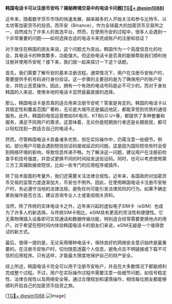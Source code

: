 **韩国电话卡可以注册币安吗？揭秘跨境交易中的电话卡问题[[TG💪+ @esim1088](https://t.me/s/esim1088)]**

近年来，随着数字货币市场的快速发展，越来越多的人开始关注和参与比特币、以太坊等加密货币的投资。而币安（Binance），作为全球最大的加密货币交易所之一，自然成为了许多人的首选平台。然而，在使用币安的过程中，很多人会遇到一个非常重要的问题——如何选择合适的电话卡来完成账户的注册和验证？

对于居住在韩国的朋友来说，这个问题尤为突出。韩国作为一个高度信息化的社会，其电话卡的种类繁多，功能强大。但这些电话卡是否真的能够帮助我们顺利地注册并使用币安呢？接下来，我们就一起来探讨一下这个话题。

首先，我们需要了解币安的基本注册流程。通常情况下，用户在注册币安账户时，需要提供手机号码进行身份验证。这一步骤的主要目的是为了确保用户的账户安全，并防止恶意操作。因此，拥有一个有效的电话号码是必不可少的。而对于身处韩国的人来说，使用本地的电话卡显然是最直接的选择。

那么，韩国电话卡是否真的适合用来注册币安呢？答案是肯定的。韩国的电话卡以其稳定性和覆盖范围广著称，无论是大城市还是偏远地区，都能享受到优质的通信服务。此外，韩国的电信运营商如SK电讯、KT和LG U+等，都提供了多种套餐和服务，满足不同用户的需求。这意味着，无论你是短期旅行者还是长期居民，都可以轻松找到一款适合自己的电话卡。

然而，尽管韩国电话卡具备诸多优势，但在实际操作中，仍需注意一些细节。例如，部分用户可能会遇到短信验证码接收延迟的问题。这是因为国际短信有时会受到网络环境的影响，导致信息传递不畅。为了解决这一问题，建议用户在注册前检查手机信号强度，并尝试更换不同的时间段发送验证码。同时，也可以考虑使用第三方工具辅助接收短信，比如一些专门的应用程序或插件。

除了技术层面的考量外，我们还需要关注法律合规性。近年来，各国政府对加密货币交易的监管力度逐渐加大，币安也不例外。因此，在使用韩国电话卡注册币安账户时，务必遵守当地的法律法规，避免任何可能引发法律风险的行为。如果不确定某些操作是否合法，建议咨询专业人士或查阅相关资料。

当然，除了传统的实体电话卡之外，近年来兴起的虚拟电子SIM卡（eSIM）也成为了许多人的新选择。与传统SIM卡相比，eSIM具有更高的灵活性和便捷性。它无需物理插入设备即可实现通话和数据传输功能，特别适合经常需要更换地点的用户。对于希望在短时间内体验韩国电话卡的朋友们来说，eSIM无疑是一个值得尝试的新方式。

最后，值得一提的是，无论采用哪种电话卡，保持良好的网络安全意识始终是最重要的。在注册币安账户时，切勿随意透露个人信息，避免点击不明链接或下载不可信的应用程序。只有这样，才能最大限度地保护自己的财产安全。

综上所述，韩国电话卡完全可以用于注册币安账户，并且在大多数情况下都能顺利完成整个过程。不过，用户在实际操作过程中需要注意一些细节问题，如信号稳定性、法律合规性以及网络安全等。通过合理规划和谨慎操作，相信每位朋友都能够顺利开启自己的加密货币投资之旅。

[[TG💪+ @esim1088](https://t.me/s/esim1088) ![Image](https://i.postimg.cc/4NQfJmqS/Snipaste-2025-05-13-00-14-12.png)]